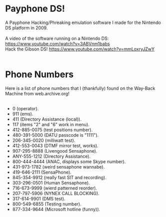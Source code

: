# Payphone DS!
A Payphone Hacking/Phreaking emulation software I made for the Nintendo DS platform in 2009.<br /><br />
A video of the software running on a Nintendo DS: <a href="https://www.youtube.com/watch?v=3ABVnm1babs">https://www.youtube.com/watch?v=3ABVnm1babs</a><br />
Hack the Gibson DS! <a href="https://www.youtube.com/watch?v=mmLoxryJZwY">https://www.youtube.com/watch?v=mmLoxryJZwY</a>
<br /><br />
# Phone Numbers
Here is a list of phone numbers that I (thankfully) found on the Way-Back Machine from web.archive.org!<br />
<br />
* 0   (operator).
* 911 (ems).
* 411 (Directory Assistance (local)).
* 117 (items "2" and "6" work in menu).
* 412-885-0075 (test positions number).
* 480-391-5000 (DATU passcode is "1111").
* 206-345-0020 (milliwatt test).
* 412-553-0043 (DTMF mirror test, works).
* 907-295-8888 (Livengood Sensaphone).
* ANY-555-1212 (Directory Assistance).
* 800-444-4444 (ANAC, displays some Skype number).
* 431-973-1782 (weird sensaphone wannabe).
* 419-646-2111 (SensaPhone).
* 845-354-9912 (really fast SIT and recording).
* 303-296-0501 (Human Sensaphone).
* 716-673-9999 (wierd patterned reorder).
* 207-797-5906 (NYNEX CALL BLOCKING).
* 317-614-9901 (DMS test).
* 800-549-6855 (Testing number).
* 877-334-9644 (Microsoft hotline (funny)).
